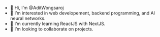 - 👋 Hi, I’m @AditWongsaroj
- 👀 I’m interested in web developement, backend programming, and AI neural networks. 
- 🌱 I’m currently learning ReactJS with NextJS.
- 💞️ I’m looking to collaborate on projects.
